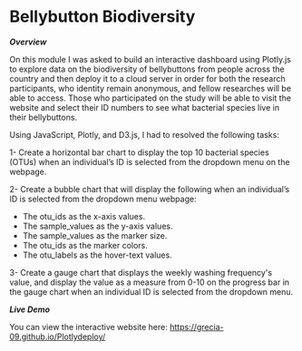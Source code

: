# Bellybutton Biodiversity

***Overview***

On this module I was asked to build an interactive dashboard using Plotly.js to explore data on the biodiversity of bellybuttons from people across the country and then deploy it to a cloud server in order for both the research participants, who identity remain anonymous, and fellow researches will be able to access. Those who participated on the study will be able to visit the website and select their ID numbers to see what bacterial species live in their bellybuttons.

Using JavaScript, Plotly, and D3.js, I had to resolved the following tasks:

1- Create a horizontal bar chart to display the top 10 bacterial species (OTUs) when an individual’s ID is selected from the dropdown menu on the webpage.

2- Create a bubble chart that will display the following when an individual’s ID is selected from the dropdown menu webpage:
- The otu_ids as the x-axis values.
- The sample_values as the y-axis values.
- The sample_values as the marker size.
- The otu_ids as the marker colors.
- The otu_labels as the hover-text values.

3- Create a gauge chart that displays the weekly washing frequency's value, and display the value as a measure from 0-10 on the progress bar in the gauge chart when an individual ID is selected from the dropdown menu.

***Live Demo***

You can view the interactive website here: https://grecia-09.github.io/Plotlydeploy/
